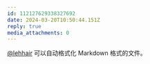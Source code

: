 ```yaml
---
id: 112127629338327692
date: 2024-03-20T10:50:44.151Z
reply: true
media_attachments: 0
---
```


[@lehhair](https://misskey.lehhair.net/@lehhair) 可以自动格式化 Markdown 格式的文件。

